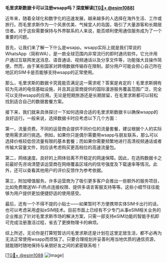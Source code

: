 **毛里求斯数据卡可以注册wsapp吗？深度解读[[TG💪+ @esim1088](https://t.me/s/esim1088)]**

近年来，随着全球化和数字化的迅速发展，越来越多的人选择在海外生活、工作或旅行。而毛里求斯作为一个风景优美、气候宜人的岛国，吸引了大量游客和长期居住者。对于这些需要保持与外界联系的人来说，能否顺利使用通信服务成为了一个重要的问题。

首先，让我们来了解一下什么是wsapp。wsapp实际上就是我们常说的WhatsApp（简称WA），是一款全球范围内非常流行的即时通讯软件。它允许用户通过互联网发送消息、语音通话、视频通话以及分享文件等，功能强大且操作简便。然而，由于某些国家对跨境数据传输存在限制，部分用户可能会担心自己所在地区的SIM卡是否能够支持wsapp的正常使用。

那么，毛里求斯的数据卡究竟能否满足这一需求呢？答案是肯定的！毛里求斯拥有较为先进的电信基础设施，并且其运营商提供的国际漫游服务覆盖范围广泛，完全可以支持wsapp的应用。无论是短期旅游还是长期居留，在毛里求斯都可以轻松找到适合自己的数据套餐方案。

接下来，我们就来具体探讨一下如何选择合适的毛里求斯数据卡以确保wsapp的良好运行。一般来说，选择数据卡时应考虑以下几个方面：

第一，流量资费。不同的运营商会提供不同价位的流量套餐，建议根据个人的实际使用需求进行挑选。例如，如果你只是偶尔需要用wsapp与朋友联系，那么可以选择价格较低但流量有限的基本套餐；而如果你需要频繁地进行高清视频通话或者传输大容量文件，则应该考虑购买更高档位的高速流量包。

第二，网络速度。良好的上网体验离不开稳定的网速保障。因此，在选购数据卡之前最好先咨询清楚该运营商在网络覆盖区域内的信号强度及下载速率等情况。此外，还可以查看其他用户的评价反馈作为参考依据。

第三，附加增值服务。许多运营商为了吸引更多客户会推出一些额外的服务项目，比如免费赠送Wi-Fi热点连接权限、提供多语言客服支持等等。这些小细节往往能够为用户提供更加便捷舒适的使用感受。

最后，还有一个不得不提的小贴士——如果暂时不方便携带实体SIM卡出行的话，也可以考虑采用虚拟eSIM技术。目前市面上已经有不少专门从事eSIM相关业务的企业推出了针对毛里求斯市场的解决方案，只需一部支持eSIM功能的智能手机即可完成注册激活过程，省去了更换物理卡的麻烦。

综上所述，无论你是打算短暂访问毛里求斯还是计划在这里定居生活，都不必再为无法正常使用wsapp而烦恼了。只要合理规划并妥善利用当地优质的通信资源，就能随时随地保持与亲朋好友之间的紧密联系啦！

[[TG💪+ @esim1088](https://t.me/s/esim1088) ![Image](https://i.postimg.cc/4NQfJmqS/Snipaste-2025-05-13-00-14-12.png)]